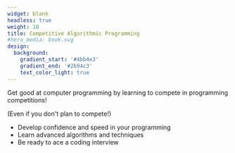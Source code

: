 ```yaml
---
widget: blank
headless: true
weight: 10
title: Competitive Algorithmic Programming
#hero_media: book.svg
design:
  background:
    gradient_start: '#4bb4e3'
    gradient_end: '#2b94c3'
    text_color_light: true
---
```


Get good at computer programming by learning to compete in programming competitions!

(Even if you don't plan to compete!)
 - Develop confidence and speed in your programming
 - Learn advanced algorithms and techniques
 - Be ready to ace a coding interview

